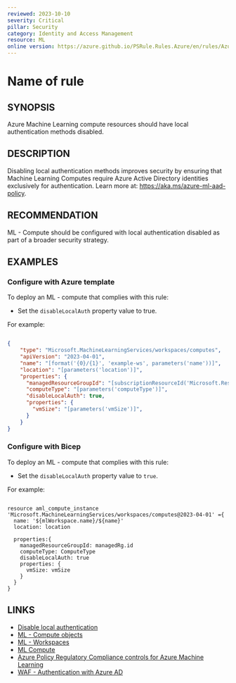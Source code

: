 ```yaml
---
reviewed: 2023-10-10
severity: Critical
pillar: Security
category: Identity and Access Management
resource: ML
online version: https://azure.github.io/PSRule.Rules.Azure/en/rules/Azure.ML.DisableLocalAuth/
---
```


# Name of rule

## SYNOPSIS

Azure Machine Learning compute resources should have local authentication methods disabled.

## DESCRIPTION

Disabling local authentication methods improves security by ensuring that Machine Learning Computes require Azure Active Directory identities exclusively for authentication. Learn more at: https://aka.ms/azure-ml-aad-policy.

## RECOMMENDATION

ML - Compute should be configured with local authentication disabled as part of a broader security strategy. 

## EXAMPLES

### Configure with Azure template

To deploy an ML - compute that complies with this rule:

- Set the `disableLocalAuth` property value to true.

For example:

```json

{
    "type": "Microsoft.MachineLearningServices/workspaces/computes",
    "apiVersion": "2023-04-01",
    "name": "[format('{0}/{1}', 'example-ws', parameters('name'))]",
    "location": "[parameters('location')]",
    "properties": {
      "managedResourceGroupId": "[subscriptionResourceId('Microsoft.Resources/resourceGroups', 'example-rg')]",
      "computeType": "[parameters('computeType')]",
      "disableLocalAuth": true,
      "properties": {
        "vmSize": "[parameters('vmSize')]",
      }
    }
}

```

### Configure with Bicep

To deploy an ML - compute that complies with this rule:

- Set the `disableLocalAuth` property value to `true`.

For example:

```bicep

resource aml_compute_instance 'Microsoft.MachineLearningServices/workspaces/computes@2023-04-01' ={
  name: '${mlWorkspace.name}/${name}'
  location: location

  properties:{
    managedResourceGroupId: managedRg.id
    computeType: ComputeType
    disableLocalAuth: true
    properties: {
      vmSize: vmSize 
    }
  }
}
```

## LINKS

- [Disable local authentication](https://learn.microsoft.com/azure/machine-learning/how-to-integrate-azure-policy?view=azureml-api-2#disable-local-authentication)
- [ML - Compute objects](https://learn.microsoft.com/azure/templates/microsoft.machinelearningservices/workspaces/computes?pivots=deployment-language-bicep#resource-format)
- [ML - Workspaces](https://learn.microsoft.com/azure/templates/microsoft.machinelearningservices/2023-04-01/workspaces?pivots=deployment-language-bicep)
- [ML Compute](https://learn.microsoft.com/azure/machine-learning/azure-machine-learning-glossary?view=azureml-api-2#compute)
- [Azure Policy Regulatory Compliance controls for Azure Machine Learning](https://learn.microsoft.com/azure/machine-learning/security-controls-policy?view=azureml-api-2)
- [WAF - Authentication with Azure AD](https://learn.microsoft.com/azure/well-architected/security/design-identity-authentication)
